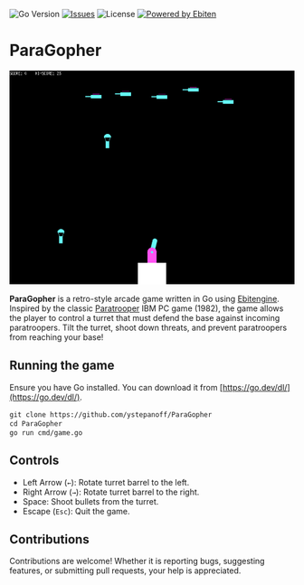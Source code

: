 ![Go Version](https://img.shields.io/github/go-mod/go-version/ystepanoff/ParaGopher)
[![Issues](https://img.shields.io/github/issues/ystepanoff/ParaGopher)](https://github.com/ystepanoff/ParaGopher/issues)
![License](https://img.shields.io/github/license/ystepanoff/ParaGopher)
[![Powered by Ebiten](https://img.shields.io/badge/Powered%20By-Ebitengine™-1abc9c)](https://ebitengine.org/)

# ParaGopher

![ParaGopher](./screenshot.png)

**ParaGopher** is a retro-style arcade game written in Go using [Ebitengine](https://ebitengine.org). 
Inspired by the classic [Paratrooper](https://en.wikipedia.org/wiki/Paratrooper_(video_game)) IBM PC game (1982),
the game allows the player to control a turret that must defend the base against incoming paratroopers. Tilt the turret,
shoot down threats, and prevent paratroopers from reaching your base!

## Running the game
Ensure you have Go installed. You can download it from [https://go.dev/dl/](https://go.dev/dl/). 
```
git clone https://github.com/ystepanoff/ParaGopher
cd ParaGopher
go run cmd/game.go
```

## Controls
* Left Arrow (`←`): Rotate turret barrel to the left.
* Right Arrow (`→`): Rotate turret barrel to the right.
* Space: Shoot bullets from the turret.
* Escape (`Esc`): Quit the game.

## Contributions
Contributions are welcome! Whether it is reporting bugs, suggesting features, or submitting pull requests, your help is appreciated.
